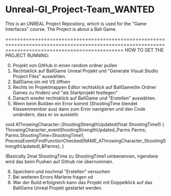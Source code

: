 # Unreal-GI_Project-Team_WANTED

This is an UNREAL Project Repository, which is used for the "Game Interfaces" course.
The Project is about a Ball Game.

====================================================================================================================================================
HOW TO GET THE PROJECT RUNNING:

0) Projekt von GitHub in einen random ordner pullen
1) Rechtsklick auf BallGame Unreal Projekt und "Generate Visual Studio Project Files" auswählen.
2) BallGame.sln mit VS öffnen
3) Rechts im Projektmappen Editor rechtsklick auf BallGame(Im Ordner Games zu finden) und "als Startprojekt festlegen"
4) Danach wieder rechtsklick auf BallGame und "Erstellen" auswählen.
5) Wenn beim Builden ein Error kommt (ShootingTime blendet Klassenmember aus) dann zum Error navigieren und den Code umändern, dass er so aussieht: 

void AThrowingCharacter::ShootingStrengthUpdated(float ShootingTime1)
	{
		ThrowingCharacter_eventShootingStrengthUpdated_Parms Parms;
		Parms.ShootingTime=ShootingTime1;
		ProcessEvent(FindFunctionChecked(NAME_AThrowingCharacter_ShootingStrengthUpdated),&Parms);
	}

(Basically 2mal ShootingTime zu ShootingTime1 umbenennen, irgendwie wird das beim Pushen auf Github nie übernommen.

6) Speichern und nochmal "Erstellen" versuchen
7) Bei weiteren Errors Marlene fragen xd
8) War der Build erfolgreich kann das Projekt mit Doppelklick auf das BallGame Unreal Projekt gestartet werden. 